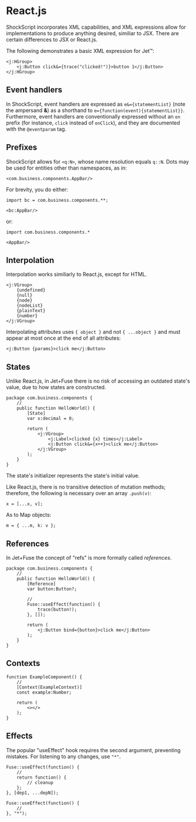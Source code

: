 # React.js

ShockScript incorporates XML capabilities, and XML expressions allow for implementations to produce anything desired, similiar to JSX. There are certain differences to JSX or React.js.

The following demonstrates a basic XML expression for Jet™:

```
<j:HGroup>
    <j:Button click&={trace("clicked!")}>button 1</j:Button>
</j:HGroup>
```

## Event handlers

In ShockScript, event handlers are expressed as `e&={statementList}` (note the ampersand **\&**) as a shorthand to `e={function(event){statementList}}`. Furthermore, event handlers are conventionally expressed without an `on` prefix (for instance, `click` instead of `onClick`), and they are documented with the `@eventparam` tag.

## Prefixes

ShockScript allows for `<q:N>`, whose name resolution equals `q::N`. Dots may be used for entities other than namespaces, as in:

```
<com.business.components.AppBar/>
```

For brevity, you do either:

```
import bc = com.business.components.**;

<bc:AppBar/>
```

or:

```
import com.business.components.*

<AppBar/>
```

## Interpolation

Interpolation works similiarly to React.js, except for HTML.

```
<j:VGroup>
    {undefined}
    {null}
    {node}
    {nodeList}
    {plainText}
    {number}
</j:VGroup>
```

Interpolating attributes uses `{ object }` and not `{ ...object }` and must appear at most once at the end of all attributes:

```
<j:Button {params}>click me</j:Button>
```

## States

Unlike React.js, in Jet+Fuse there is no risk of accessing an outdated state's value, due to how states are constructed.

```
package com.business.components {
    //
    public function HelloWorld() {
        [State]
        var x:decimal = 0;

        return (
            <j:VGroup>
                <j:Label>clicked {x} times</j:Label>
                <j:Button click&={x++}>click me</j:Button>
            </j:VGroup>
        );
    }
}
```

The state's initializer represents the state's initial value.

Like React.js, there is no transitive detection of mutation methods; therefore, the following is necessary over an array `.push(v)`:

```
x = [...x, v];
```

As to Map objects:

```
m = { ...m, k: v };
```

## References

In Jet+Fuse the concept of "refs" is more formally called *references*.

```
package com.business.components {
    //
    public function HelloWorld() {
        [Reference]
        var button:Button?;

        //
        Fuse::useEffect(function() {
            trace(button!);
        }, []);

        return (
            <j:Button bind={button}>click me</j:Button>
        );
    }
}
```

## Contexts

```
function ExampleComponent() {
    //
    [Context(ExampleContext)]
    const example:Number;

    return (
        <></>
    );
}
```

## Effects

The popular "useEffect" hook requires the second argument, preventing mistakes. For listening to any changes, use `"*"`.

```
Fuse::useEffect(function() {
    //
    return function() {
        // cleanup
    };
}, [dep1, ...depN]);

Fuse::useEffect(function() {
    //
}, "*");
```
